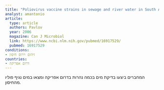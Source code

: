 ```yaml
---
title: "Poliovirus vaccine strains in sewage and river water in South Africa"
analyst: amantonio
article:
  type: article
  authors: Pavlov
  year: 2006
  magazine: Can J Microbiol
  link: https://www.ncbi.nlm.nih.gov/pubmed/16917529/
  pubmed: 16917529
conditions:
- זיהום וירוס חיסון
countries:
- דרום אפריקה
---
```


המחברים ביצעו בדיקת מים בכמה נהרות בדרום אפריקה ומצאו במים נגיף פוליו מהחיסון.
